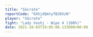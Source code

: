 ```yaml
---
title: "Söcrate"
reportCode: "6XhjdQmtyfBJDVzN"
player: "Söcrate"
fight: "Lady Vashj - Wipe 4 (100%)"
date: 2021-10-03T19:05:08.133000+00:00
---
```

